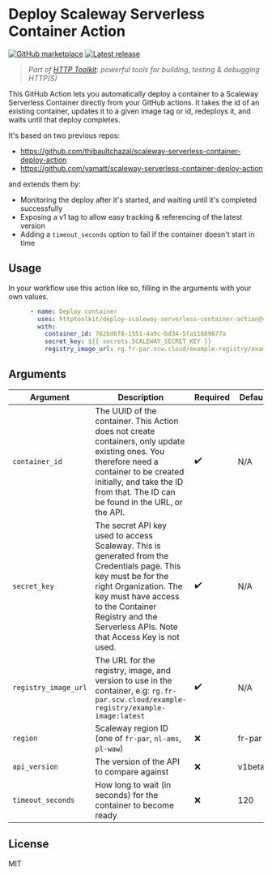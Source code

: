 # Deploy Scaleway Serverless Container Action

[![GitHub marketplace](https://img.shields.io/badge/marketplace-deploy--scaleway--serverless--container-purple?logo=github)](https://github.com/marketplace/actions/deploy-scaleway-serverless-container)
[![Latest release](https://img.shields.io/github/release/httptoolkit/deploy-scaleway-serverless-container-action.svg)](https://github.com/httptoolkit/deploy-scaleway-serverless-container-action/releases/latest)

> _Part of [HTTP Toolkit](https://httptoolkit.com): powerful tools for building, testing & debugging HTTP(S)_

This GitHub Action lets you automatically deploy a container to a Scaleway Serverless Container directly from your GitHub actions. It takes the id of an existing container, updates it to a given image tag or id, redeploys it, and waits until that deploy completes.

It's based on two previous repos:

* https://github.com/thibaultchazal/scaleway-serverless-container-deploy-action
* https://github.com/yamatt/scaleway-serverless-container-deploy-action

and extends them by:

* Monitoring the deploy after it's started, and waiting until it's completed successfully
* Exposing a v1 tag to allow easy tracking & referencing of the latest version
* Adding a `timeout_seconds` option to fail if the container doesn't start in time

## Usage

In your workflow use this action like so, filling in the arguments with your own values.

```yml
      - name: Deploy container
        uses: httptoolkit/deploy-scaleway-serverless-container-action@v1
        with:
          container_id: 762bd6f8-1551-4a9c-bd34-5fa11889677a
          secret_key: ${{ secrets.SCALEWAY_SECRET_KEY }}
          registry_image_url: rg.fr-par.scw.cloud/example-registry/example-image:latest
```

## Arguments

| Argument | Description | Required | Default |
|----------------------|----------------------------------------------------------------------------------------------------------------------------------------------------------------------------------------------------------------------------------------------|----------|---------|
| `container_id` | The UUID of the container. This Action does not create containers, only update existing ones. You therefore need a container to be created initially, and take the ID from that. The ID can be found in the URL, or the API. | ✔️ | N/A |
| `secret_key` | The secret API key used to access Scaleway. This is generated from the Credentials page. This key must be for the right Organization. The key must have access to the Container Registry and the Serverless APIs. Note that Access Key is not used. | ✔️ | N/A |
| `registry_image_url` | The URL for the registry, image, and version to use in the container, e.g: `rg.fr-par.scw.cloud/example-registry/example-image:latest` | ✔️ | N/A |
| `region` | Scaleway region ID (one of `fr-par`, `nl-ams`, `pl-waw`) | ❌ | fr-par |
| `api_version` | The version of the API to compare against | ❌ | v1beta1 |
| `timeout_seconds` | How long to wait (in seconds) for the container to become ready | ❌ | 120 |

## License

MIT
